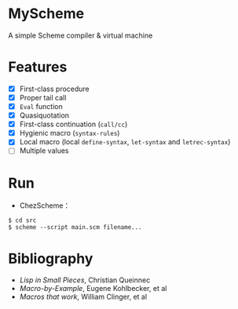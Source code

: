# MyScheme
A simple Scheme compiler &amp; virtual machine

# Features

- [x] First-class procedure
- [x] Proper tail call
- [x] `Eval` function
- [x] Quasiquotation
- [x] First-class continuation (`call/cc`)
- [x] Hygienic macro (`syntax-rules`)
- [x] Local macro (local `define-syntax`, `let-syntax` and `letrec-syntax`)
- [ ] Multiple values

# Run

- ChezScheme：
```
$ cd src
$ scheme --script main.scm filename...
```

# Bibliography

- *Lisp in Small Pieces*, Christian Queinnec
- *Macro-by-Example*, Eugene Kohlbecker, et al
- *Macros that work*, William Clinger, et al